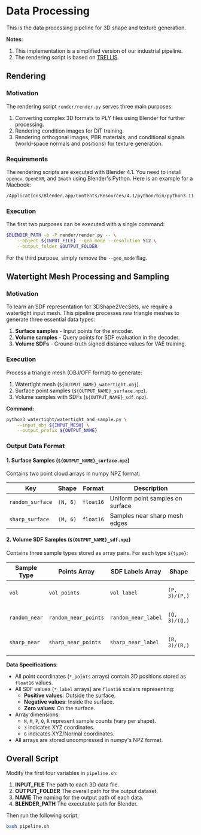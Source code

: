 # Data Processing

This is the data processing pipeline for 3D shape and texture generation.

**Notes**:
1. This implementation is a simplified version of our industrial pipeline.
2. The rendering script is based on [TRELLIS](https://github.com/microsoft/TRELLIS/blob/main/dataset_toolkits/blender_script/render.py).

## Rendering

### Motivation
The rendering script `render/render.py` serves three main purposes:
1. Converting complex 3D formats to PLY files using Blender for further processing.
2. Rendering condition images for DiT training.
3. Rendering orthogonal images, PBR materials, and conditional signals (world-space normals and positions) for texture generation.

### Requirements
The rendering scripts are executed with Blender 4.1. You need to install `opencv`, `OpenEXR`, and `Imath` using Blender's Python. Here is an example for a Macbook:
```bash
/Applications/Blender.app/Contents/Resources/4.1/python/bin/python3.11 -m pip install OpenEXR Imath opencv-python
```

### Execution
The first two purposes can be executed with a single command:
```bash
$BLENDER_PATH -b -P render/render.py -- \
    --object ${INPUT_FILE} --geo_mode --resolution 512 \
    --output_folder $OUTPUT_FOLDER
```
For the third purpose, simply remove the `--geo_mode` flag.

## Watertight Mesh Processing and Sampling

### Motivation
To learn an SDF representation for 3DShape2VecSets, we require a watertight input mesh. This pipeline processes raw triangle meshes to generate three essential data types:
1. **Surface samples** - Input points for the encoder.
2. **Volume samples** - Query points for SDF evaluation in the decoder.
3. **Volume SDFs** - Ground-truth signed distance values for VAE training.

### Execution
Process a triangle mesh (OBJ/OFF format) to generate:
1. Watertight mesh (`${OUTPUT_NAME}_watertight.obj`).
2. Surface point samples (`${OUTPUT_NAME}_surface.npz`).
3. Volume samples with SDFs (`${OUTPUT_NAME}_sdf.npz`).

**Command:**
```bash
python3 watertight/watertight_and_sample.py \
    --input_obj ${INPUT_MESH} \
    --output_prefix ${OUTPUT_NAME}
```

### Output Data Format

#### 1. Surface Samples (`${OUTPUT_NAME}_surface.npz`)
Contains two point cloud arrays in numpy NPZ format:

| Key             | Shape    | Format   | Description                     |
|-----------------|----------|----------|---------------------------------|
| `random_surface` | `(N, 6)` | `float16`| Uniform point samples on surface |
| `sharp_surface`  | `(M, 6)` | `float16`| Samples near sharp mesh edges   |

#### 2. Volume SDF Samples (`${OUTPUT_NAME}_sdf.npz`)
Contains three sample types stored as array pairs. For each type `${type}`:

| Sample Type     | Points Array         | SDF Labels Array     | Shape    | Format   | Description             |
|-----------------|----------------------|----------------------|----------|----------|-------------------------|
| `vol`          | `vol_points`        | `vol_label`         | `(P, 3)/(P,)` | `float16`| Random spatial samples |
| `random_near`   | `random_near_points` | `random_near_label`  | `(Q, 3)/(Q,)` | `float16`| Samples near surface   |
| `sharp_near`    | `sharp_near_points`  | `sharp_near_label`   | `(R, 3)/(R,)` | `float16`| Samples near sharp edges |

**Data Specifications**:
- All point coordinates (`*_points` arrays) contain 3D positions stored as `float16` values.
- All SDF values (`*_label` arrays) are `float16` scalars representing:
  - **Positive values**: Outside the surface.
  - **Negative values**: Inside the surface.
  - **Zero values**: On the surface.
- Array dimensions:
  - `N`, `M`, `P`, `Q`, `R` represent sample counts (vary per shape).
  - `3` indicates XYZ coordinates.
  - `6` indicates XYZ/Normal coordinates.
- All arrays are stored uncompressed in numpy's NPZ format.

## Overall Script
Modify the first four variables in `pipeline.sh`:
1. **INPUT_FILE** The path to each 3D data file.
2. **OUTPUT_FOLDER** The overall path for the output dataset.
3. **NAME** The naming for the output path of each data.
4. **BLENDER_PATH** The executable path for Blender.

Then run the following script:
```bash
bash pipeline.sh
```